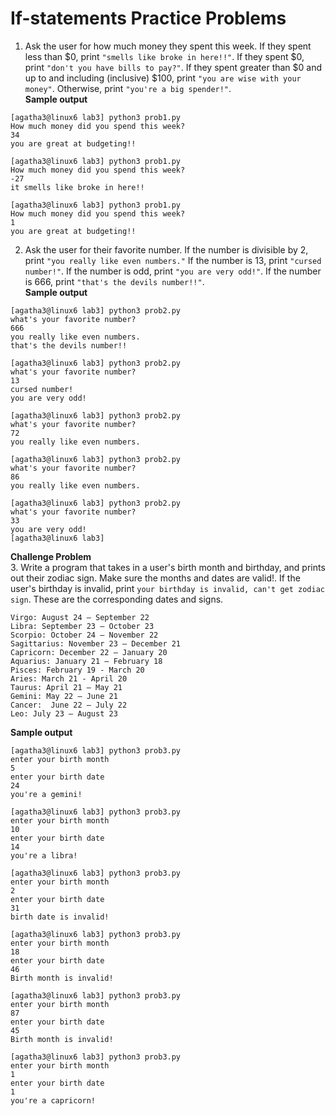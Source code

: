 # If-statements Practice Problems

1. Ask the user for how much money they spent this week. If they spent less than $0, print `"smells like broke in here!!"`. If they spent $0, print `"don't you have bills to pay?"`. If they spent greater than $0 and up to and including (inclusive) $100, print `"you are wise with your money"`. Otherwise, print `"you're a big spender!"`.     
**Sample output**  
```
[agatha3@linux6 lab3] python3 prob1.py
How much money did you spend this week?
34
you are great at budgeting!!

[agatha3@linux6 lab3] python3 prob1.py
How much money did you spend this week?
-27
it smells like broke in here!!

[agatha3@linux6 lab3] python3 prob1.py
How much money did you spend this week?
1
you are great at budgeting!!
```

2. Ask the user for their favorite number. If the number is divisible by 2, print `"you really like even numbers."` If the number is 13, print `"cursed number!"`. If the number is odd, print `"you are very odd!"`. If the number is 666, print 
`"that's the devils number!!"`.  
**Sample output**  
```
[agatha3@linux6 lab3] python3 prob2.py
what's your favorite number?
666
you really like even numbers.
that's the devils number!!

[agatha3@linux6 lab3] python3 prob2.py
what's your favorite number?
13
cursed number!
you are very odd!

[agatha3@linux6 lab3] python3 prob2.py
what's your favorite number?
72
you really like even numbers.

[agatha3@linux6 lab3] python3 prob2.py
what's your favorite number?
86
you really like even numbers.

[agatha3@linux6 lab3] python3 prob2.py
what's your favorite number?
33
you are very odd!
[agatha3@linux6 lab3]
```

**Challenge Problem**  
3. Write a program that takes in a user's birth month and birthday, and prints out their zodiac sign. Make sure the months and dates are valid!. If the user's birthday is invalid, print `your birthday is invalid, can't get zodiac sign`.  These are the corresponding dates and signs.    

```
Virgo: August 24 – September 22
Libra: September 23 – October 23
Scorpio: October 24 – November 22
Sagittarius: November 23 – December 21
Capricorn: December 22 – January 20
Aquarius: January 21 – February 18
Pisces: February 19 - March 20
Aries: March 21 - April 20
Taurus: April 21 – May 21
Gemini: May 22 – June 21
Cancer:  June 22 – July 22
Leo: July 23 – August 23
```
**Sample output**  
```
[agatha3@linux6 lab3] python3 prob3.py
enter your birth month
5
enter your birth date
24
you're a gemini!

[agatha3@linux6 lab3] python3 prob3.py
enter your birth month
10
enter your birth date
14
you're a libra!

[agatha3@linux6 lab3] python3 prob3.py
enter your birth month
2
enter your birth date
31
birth date is invalid!

[agatha3@linux6 lab3] python3 prob3.py
enter your birth month
18
enter your birth date
46
Birth month is invalid!

[agatha3@linux6 lab3] python3 prob3.py
enter your birth month
87
enter your birth date
45
Birth month is invalid!

[agatha3@linux6 lab3] python3 prob3.py
enter your birth month
1
enter your birth date
1
you're a capricorn!
```
